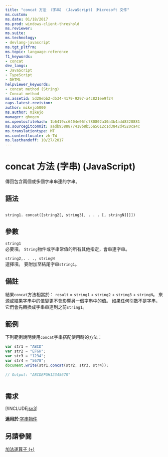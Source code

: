 ```yaml
---
title: "concat 方法 （字串） (JavaScript) |Microsoft 文件"
ms.custom: 
ms.date: 01/18/2017
ms.prod: windows-client-threshold
ms.reviewer: 
ms.suite: 
ms.technology:
- devlang-javascript
ms.tgt_pltfrm: 
ms.topic: language-reference
f1_keywords:
- concat
dev_langs:
- JavaScript
- TypeScript
- DHTML
helpviewer_keywords:
- concat method (String)
- Concat method
ms.assetid: 5d28ebb2-d534-4179-9297-a4c821ee9f24
caps.latest.revision: 
author: mikejo5000
ms.author: mikejo
manager: ghogen
ms.openlocfilehash: 1b6419cc6404e06fc780802a30a3b4add8320881
ms.sourcegitcommit: aadb9588877418b8b55a5612c1d3842d4520ca4c
ms.translationtype: MT
ms.contentlocale: zh-TW
ms.lasthandoff: 10/27/2017
---
```

# <a name="concat-method-string-javascript"></a>concat 方法 (字串) (JavaScript)
傳回包含兩個或多個字串串連的字串。  
  
## <a name="syntax"></a>語法  
  
```  
  
string1. concat([string2[, string3[, . . . [, stringN]]]])  
```  
  
## <a name="parameters"></a>參數  
 `string1`  
 必要項。 `String`物件或字串常值的所有其他指定，會串連字串。  
  
 `string2,. . ., stringN`  
 選擇項。 要附加至結尾字串`string1`。  
  
## <a name="remarks"></a>備註  
 結果`concat`方法相當於： `result`  =  `string1`  +  `string2`  +  `string3`  +  `stringN`。 來源或結果字串中的值變更不會影響另一個字串中的值。 如果任何引數不是字串，它們會先轉換成字串串連到之前`string1`。  
  
## <a name="example"></a>範例  
 下列範例說明使用`concat`字串搭配使用時的方法：  
  
```JavaScript  
var str1 = "ABCD"  
var str2 = "EFGH";  
var str3 = "1234";  
var str4 = "5678";  
document.write(str1.concat(str2, str3, str4));  
  
// Output: "ABCDEFGH12345678"  
  
```  
  
## <a name="requirements"></a>需求  
 [!INCLUDE[jsv3](../../javascript/reference/includes/jsv3-md.md)]  
  
 **適用於**:[字串物件](../../javascript/reference/string-object-javascript.md)  
  
## <a name="see-also"></a>另請參閱  
 [加法運算子 (+)](../../javascript/reference/addition-operator-decrement-javascript.md)